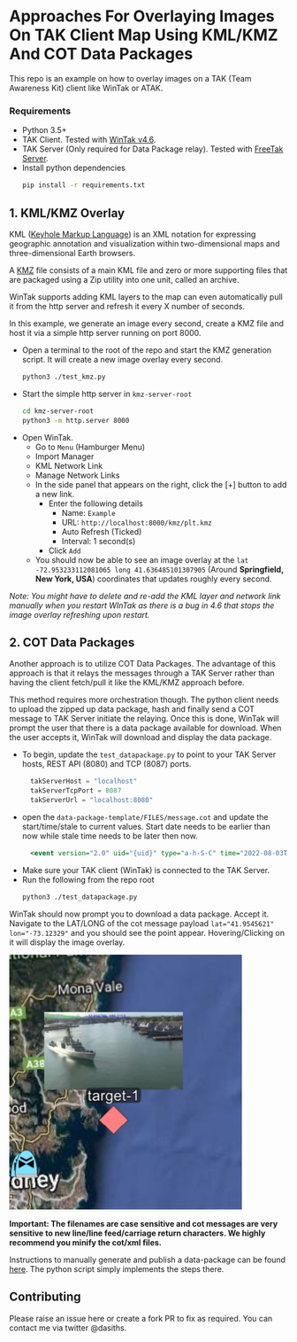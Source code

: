 # Approaches For Overlaying Images On TAK Client Map Using KML/KMZ And COT Data Packages

This repo is an example on how to overlay images on a TAK (Team Awareness Kit) client like WinTak or ATAK.

### Requirements

- Python 3.5+
- TAK Client. Tested with [WinTak v4.6](https://tak.gov/products).
- TAK Server (Only required for Data Package relay). Tested with [FreeTak Server](https://github.com/FreeTAKTeam/FreeTakServer).
- Install python dependencies
  ```bash
  pip install -r requirements.txt
  ```

## 1. KML/KMZ Overlay

KML ([Keyhole Markup Language](https://en.wikipedia.org/wiki/Keyhole_Markup_Language)) is an XML notation for expressing geographic annotation and visualization within two-dimensional maps and three-dimensional Earth browsers.

A [KMZ](https://developers.google.com/kml/documentation/kmzarchives) file consists of a main KML file and zero or more supporting files that are packaged using a Zip utility into one unit, called an archive.

WinTak supports adding KML layers to the map can even automatically pull it from the http server and refresh it every X number of seconds.

In this example, we generate an image every second, create a KMZ file and host it via a simple http server running on port 8000.

- Open a terminal to the root of the repo and start the KMZ generation script. It will create a new image overlay every second.
  ```bash
  python3 ./test_kmz.py
  ```
- Start the simple http server in `kmz-server-root `
  ```bash
  cd kmz-server-root 
  python3 -m http.server 8000
  ```
- Open WinTak. 
  - Go to `Menu` (Hamburger Menu)
  - Import Manager
  - KML Network Link
  - Manage Network Links
  - In the side panel that appears on the right, click the [+] button to add a new link.
    - Enter the following details
      - Name: `Example`
      - URL: `http://localhost:8000/kmz/plt.kmz`
      - Auto Refresh (Ticked)
      - Interval: 1 second(s)
    - Click `Add`
  - You should now be able to see an image overlay at the `lat -72.953233112081065 long 41.636485101307905` (Around **Springfield, New York, USA**) coordinates that updates roughly every second.

*Note: You might have to delete and re-add the KML layer and network link manually when you restart WInTak as there is a bug in 4.6 that stops the image overlay refreshing upon restart.*

## 2. COT Data Packages

Another approach is to utilize COT Data Packages. The advantage of this approach is that it relays the messages through a TAK Server rather than having the client fetch/pull it like the KML/KMZ approach before.

This method requires more orchestration though. The python client needs to upload the zipped up data package, hash and finally send a COT message to TAK Server initiate the relaying. Once this is done, WinTak will prompt the user that there is a data package available for download. When the user accepts it, WinTak will download and display the data package.

- To begin, update the `test_datapackage.py` to point to your TAK Server hosts, REST API (8080) and TCP (8087) ports.
  ```python
    takServerHost = "localhost"
    takServerTcpPort = 8087
    takServerUrl = "localhost:8080"
  ```
- open the `data-package-template/FILES/message.cot` and update the start/time/stale to current values. Start date needs to be earlier than now while stale time needs to be later then now.
  ```xml
    <event version="2.0" uid="{uid}" type="a-h-S-C" time="2022-08-03T02:20:13.00Z" start="2022-08-03T02:25:11.95Z" stale="2023-10-24T02:25:11.95Z" how="h-g-i-g-o">
  ```
- Make sure your TAK client (WinTak) is connected to the TAK Server.
- Run the following from the repo root
  ```bash
  python3 ./test_datapackage.py
  ```

WinTak should now prompt you to download a data package. Accept it. Navigate to the LAT/LONG of the cot message payload `lat="41.9545621" lon="-73.12329"` and you should see the point appear. Hovering/Clicking on it will display the image overlay.

![Point on map](./docs/target.jpg)

**Important: The filenames are case sensitive and cot messages are very sensitive to new line/line feed/carriage return characters. We highly recommend you minify the cot/xml files.**

Instructions to manually generate and publish a data-package can be found [here](./docs/data-package-steps.md). The python script simply implements the steps there.

## Contributing

Please raise an issue here or create a fork PR to fix as required. You can contact me via twitter @dasiths.